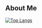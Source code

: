 ## About Me
[![Top Langs](https://github-readme-stats.vercel.app/api/top-langs/?username=emacsomancer&hide=tree-sitter%20query&langs_count=10)](https://github.com/emacsomancer/github-readme-stats)
<!--
**emacsomancer/emacsomancer** is a ✨ _special_ ✨ repository because its `README.md` (this file) appears on your GitHub profile.

Here are some ideas to get you started:

- 🔭 I’m currently working on ...
- 🌱 I’m currently learning ...
- 👯 I’m looking to collaborate on ...
- 🤔 I’m looking for help with ...
- 💬 Ask me about ...
- 📫 How to reach me: ...
- 😄 Pronouns: ...
- ⚡ Fun fact: ...
-->
